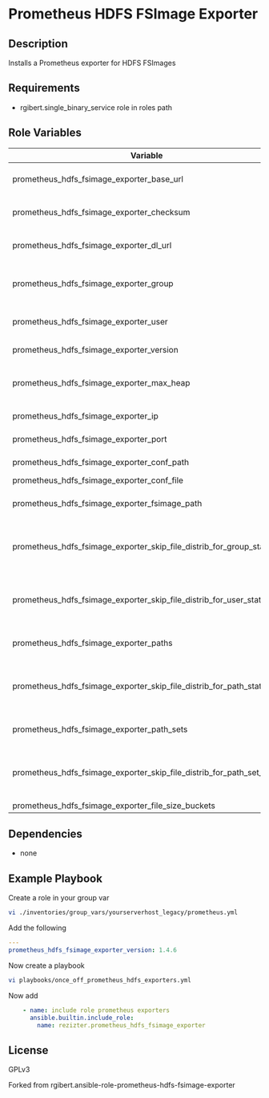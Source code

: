 # Prometheus HDFS FSImage Exporter

## Description

Installs a Prometheus exporter for HDFS FSImages

## Requirements

- rgibert.single_binary_service role in roles path

## Role Variables

| Variable | Description |
|----------|-------------|
| prometheus_hdfs_fsimage_exporter_base_url | Base URL for other variables |
| prometheus_hdfs_fsimage_exporter_checksum | SHA256 URL for tarball |
| prometheus_hdfs_fsimage_exporter_dl_url | Tarball download URL |
| prometheus_hdfs_fsimage_exporter_group | Default group for the user to run as |
| prometheus_hdfs_fsimage_exporter_user | User to run the exporter as |
| prometheus_hdfs_fsimage_exporter_version | Version to install |
| prometheus_hdfs_fsimage_exporter_max_heap | Max heap allocated to the exporter |
| prometheus_hdfs_fsimage_exporter_ip | IP to listen on |
| prometheus_hdfs_fsimage_exporter_port | Port to listen on |
| prometheus_hdfs_fsimage_exporter_conf_path | Path to the config file |
| prometheus_hdfs_fsimage_exporter_conf_file | Config file |
| prometheus_hdfs_fsimage_exporter_fsimage_path | Path the HDFS fsimage |
| prometheus_hdfs_fsimage_exporter_skip_file_distrib_for_group_stats | Skip file size distribution for group based stats |
| prometheus_hdfs_fsimage_exporter_skip_file_distrib_for_user_stats | Skip file size distribution for user based stats |
| prometheus_hdfs_fsimage_exporter_paths | Paths to track stats for |
| prometheus_hdfs_fsimage_exporter_skip_file_distrib_for_path_stats | Skip file size distribution for path based stats |
| prometheus_hdfs_fsimage_exporter_path_sets | Sets for grouping paths |
| prometheus_hdfs_fsimage_exporter_skip_file_distrib_for_path_set_stats | Skip file size distribution for path set based stats |
| prometheus_hdfs_fsimage_exporter_file_size_buckets |  |


## Dependencies

- none

## Example Playbook
Create a role in your group var

```bash
vi ./inventories/group_vars/yourserverhost_legacy/prometheus.yml
```
Add the following
```yaml
---
prometheus_hdfs_fsimage_exporter_version: 1.4.6
```
Now create a playbook

```bash
vi playbooks/once_off_prometheus_hdfs_exporters.yml
```
Now add

```yaml
    - name: include role prometheus exporters
      ansible.builtin.include_role:
        name: rezizter.prometheus_hdfs_fsimage_exporter
```

## License

GPLv3

Forked from rgibert.ansible-role-prometheus-hdfs-fsimage-exporter

